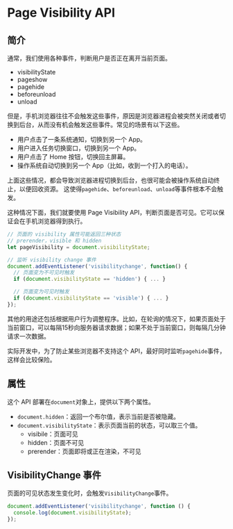 
# Page Visibility API


## 简介

通常，我们使用各种事件，判断用户是否正在离开当前页面。

- visibilityState
- pageshow
- pagehide
- beforeunload
- unload

但是，手机浏览器往往不会触发这些事件，原因是浏览器进程会被突然关闭或者切换到后台，从而没有机会触发这些事件。常见的场景有以下这些。

- 用户点击了一条系统通知，切换到另一个 App。
- 用户进入任务切换窗口，切换到另一个 App。
- 用户点击了 Home 按钮，切换回主屏幕。
- 操作系统自动切换到另一个 App（比如，收到一个打入的电话）。

上面这些情况，都会导致浏览器进程切换到后台，也很可能会被操作系统自动终止，以便回收资源。 这使得`pagehide`、`beforeunload`、`unload`等事件根本不会触发。

这种情况下面，我们就要使用 Page Visibility API，判断页面是否可见。它可以保证会在手机浏览器得到执行。

```javascript
// 页面的 visibility 属性可能返回三种状态
// prerender，visible 和 hidden
let pageVisibility = document.visibilityState;

// 监听 visibility change 事件
document.addEventListener('visibilitychange', function() {
  // 页面变为不可见时触发
  if (document.visibilityState == 'hidden') { ... }

  // 页面变为可见时触发
  if (document.visibilityState == 'visible') { ... }
});
```

其他的用途还包括根据用户行为调整程序。比如，在轮询的情况下，如果页面处于当前窗口，可以每隔15秒向服务器请求数据；如果不处于当前窗口，则每隔几分钟请求一次数据。

实际开发中，为了防止某些浏览器不支持这个 API，最好同时监听`pagehide`事件，这样会比较保险。

## 属性

这个 API 部署在`document`对象上，提供以下两个属性。

- `document.hidden`：返回一个布尔值，表示当前是否被隐藏。
- `document.visibilityState`：表示页面当前的状态，可以取三个值。
  - visibile：页面可见
  - hidden：页面不可见
  - prerender：页面即将或正在渲染，不可见

## VisibilityChange 事件

页面的可见状态发生变化时，会触发`VisibilityChange`事件。

```javascript
document.addEventListener('visibilitychange', function () {
  console.log(document.visibilityState);
});
```

